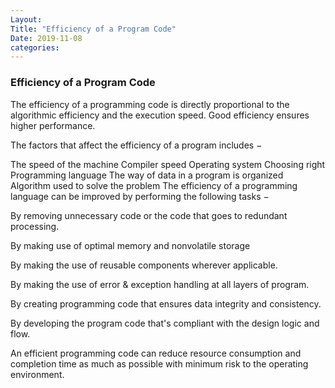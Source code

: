 ```yaml
---
Layout:
Title: "Efficiency of a Program Code"
Date: 2019-11-08
categories:
---
```

### Efficiency of a Program Code
The efficiency of a programming code is directly proportional to the algorithmic efficiency and the execution speed. Good efficiency ensures higher performance.

The factors that affect the efficiency of a program includes −

The speed of the machine
Compiler speed
Operating system
Choosing right Programming language
The way of data in a program is organized
Algorithm used to solve the problem
The efficiency of a programming language can be improved by performing the following tasks −

By removing unnecessary code or the code that goes to redundant processing.

By making use of optimal memory and nonvolatile storage

By making the use of reusable components wherever applicable.

By making the use of error & exception handling at all layers of program.

By creating programming code that ensures data integrity and consistency.

By developing the program code that's compliant with the design logic and flow.

An efficient programming code can reduce resource consumption and completion time as much as possible with minimum risk to the operating environment.